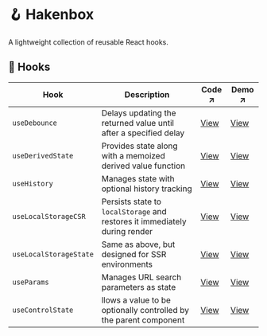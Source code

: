 # 🪝 Hakenbox

A lightweight collection of reusable React hooks.

## 🧩 Hooks

| Hook                   | Description                                                               | Code ↗            | Demo ↗            |
|------------------------|---------------------------------------------------------------------------|-------------------|-------------------|
| `useDebounce`          | Delays updating the returned value until after a specified delay          | [View][debounce-code] | [View][debounce-demo]     |
| `useDerivedState`      | Provides state along with a memoized derived value function               | [View][derived-code]  | [View][derived-demo] |
| `useHistory`           | Manages state with optional history tracking                              | [View][history-code]  | [View][history-demo] |
| `useLocalStorageCSR`   | Persists state to `localStorage` and restores it immediately during render | [View][csr-code]      | [View][csr-demo]     |
| `useLocalStorageState` | Same as above, but designed for SSR environments                          | [View][ssr-code]      | [View][ssr-demo]     |
| `useParams`            | Manages URL search parameters as state                                    | [View][params-code]   | [View][params-demo]  |
| `useControlState`      | llows a value to be optionally controlled by the parent component         | [View][control-code]   | [View][control-demo]  |

[debounce-code]: https://github.com/bpetermann/hakenbox/blob/main/packages/hakenbox/src/lib/hooks/useDebounce.tsx  
[debounce-demo]: https://github.com/bpetermann/hakenbox/blob/main/packages/playground-vite/src/components/DebounceDemo.tsx  
[derived-code]: https://github.com/bpetermann/hakenbox/blob/main/packages/hakenbox/src/lib/hooks/useDerivedState.tsx  
[derived-demo]: https://github.com/bpetermann/hakenbox/blob/main/packages/playground-vite/src/components/DerivedDemo.tsx  
[history-code]: https://github.com/bpetermann/hakenbox/blob/main/packages/hakenbox/src/lib/hooks/useHistory.tsx  
[history-demo]: https://github.com/bpetermann/hakenbox/blob/main/packages/playground-vite/src/components/HistoryDemo.tsx  
[csr-code]: https://github.com/bpetermann/hakenbox/blob/main/packages/hakenbox/src/lib/hooks/useLocalStorageCSR.tsx  
[csr-demo]: https://github.com/bpetermann/hakenbox/blob/main/packages/playground-vite/src/components/StorageStateDemo.tsx  
[ssr-code]: https://github.com/bpetermann/hakenbox/blob/main/packages/hakenbox/src/lib/hooks/useLocalStorageState.tsx  
[ssr-demo]: https://github.com/bpetermann/hakenbox/blob/main/packages/playground-next/src/app/components/StorageStateDemo.tsx  
[params-code]: https://github.com/bpetermann/hakenbox/blob/main/packages/hakenbox/src/lib/hooks/useParams.tsx  
[params-demo]: https://github.com/bpetermann/hakenbox/blob/main/packages/playground-vite/src/components/ParamsDemo.tsx
[control-code]: https://github.com/bpetermann/hakenbox/blob/main/packages/hakenbox/src/lib/hooks/useControlState.tsx  
[control-demo]: https://github.com/bpetermann/hakenbox/blob/main/packages/playground-vite/src/components/ControlDemo.tsx
